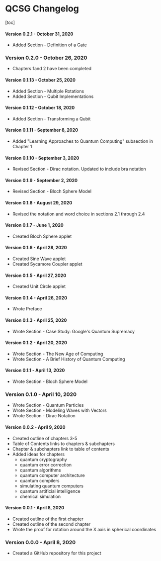 # QCSG Changelog

[toc]

#### Version 0.2.1 - October 31, 2020

* Added Section - Definition of a Gate

### Version 0.2.0 - October 26, 2020

* Chapters 1and 2 have been completed

#### Version 0.1.13 - October 25, 2020

* Added Section - Multiple Rotations
* Added Section - Qubit Implementations 

#### Version 0.1.12 - October 18, 2020

* Added Section - Transforming a Qubit

#### Version 0.1.11 - September 8, 2020

* Added "Learning Approaches to Quantum Computing" subsection in Chapter 1

#### Version 0.1.10 - September 3, 2020

* Revised Section - Dirac notation. Updated to include bra notation

#### Version 0.1.9 - September 2, 2020

* Revised Section - Bloch Sphere Model

#### Version 0.1.8 - August 29, 2020

* Revised the notation and word choice in sections 2.1 through 2.4

#### Version 0.1.7 - June 1, 2020

* Created Bloch Sphere applet

#### Version 0.1.6 - April 28, 2020

* Created Sine Wave applet
* Created Sycamore Coupler applet

#### Version 0.1.5 - April 27, 2020

* Created Unit Circle applet

#### Version 0.1.4 - April 26, 2020

* Wrote Preface

#### Version 0.1.3 - April 25, 2020

* Wrote Section - Case Study: Google's Quantum Supremacy

#### Version 0.1.2 - April 20, 2020

* Wrote Section - The New Age of Computing
* Wrote Section - A Brief History of Quantum Computing

#### Version 0.1.1 - April 13, 2020

* Wrote Section - Bloch Sphere Model

### Version 0.1.0 - April 10, 2020

* Wrote Section - Quantum Particles
* Wrote Section - Modeling Waves with Vectors
* Wrote Section - Dirac Notation

#### Version 0.0.2 - April 9, 2020

* Created outline of chapters 3-5
* Table of Contents links to chapters & subchapters
* Chapter & subchapters link to table of contents
* Added ideas for chapters 
  * quantum cryptography
  * quantum error correction
  * quantum algorithms
  * quantum computer architecture
  * quantum compilers
  * simulating quantum computers
  * quantum artificial intelligence
  * chemical simulation

#### Version 0.0.1 - April 8, 2020

* Created outline of the first chapter
* Created outline of the second chapter
* Wrote the proof for rotation around the X axis in spherical coordinates

### Version 0.0.0 - April 8, 2020

* Created a GitHub repository for this project